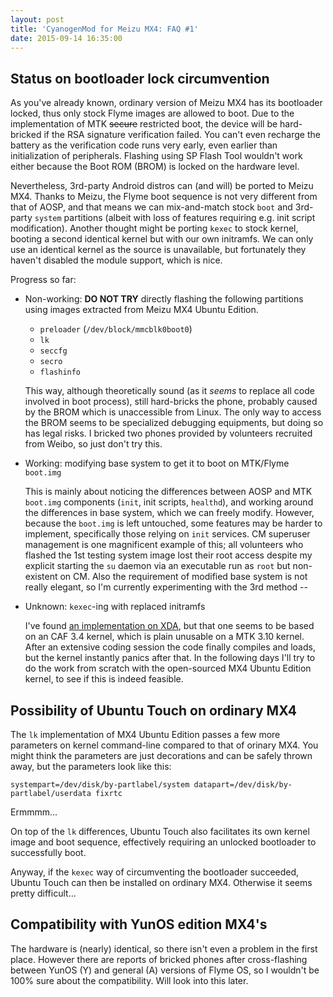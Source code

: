 ```yaml
---
layout: post
title: 'CyanogenMod for Meizu MX4: FAQ #1'
date: 2015-09-14 16:35:00
---
```


## Status on bootloader lock circumvention

As you've already known, ordinary version of Meizu MX4 has its bootloader
locked, thus only stock Flyme images are allowed to boot. Due to the
implementation of MTK <s>secure</s> restricted boot, the device will be
hard-bricked if the RSA signature verification failed. You can't even
recharge the battery as the verification code runs very early, even earlier
than initialization of peripherals. Flashing using SP Flash Tool wouldn't
work either because the Boot ROM (BROM) is locked on the hardware level.

Nevertheless, 3rd-party Android distros can (and will) be ported to Meizu MX4.
Thanks to Meizu, the Flyme boot sequence is not very different from that of
AOSP, and that means we can mix-and-match stock `boot` and 3rd-party `system`
partitions (albeit with loss of features requiring e.g. init script
modification). Another thought might be porting `kexec` to stock kernel,
booting a second identical kernel but with our own initramfs. We can only use
an identical kernel as the source is unavailable, but fortunately they haven't
disabled the module support, which is nice.

Progress so far:

*   Non-working: **DO NOT TRY** directly flashing the following partitions
    using images extracted from Meizu MX4 Ubuntu Edition.

    - `preloader` (`/dev/block/mmcblk0boot0`)
    - `lk`
    - `seccfg`
    - `secro`
    - `flashinfo`

    This way, although theoretically sound (as it *seems* to replace all code
    involved in boot process), still hard-bricks the phone, probably caused by
    the BROM which is unaccessible from Linux. The only way to access
    the BROM seems to be specialized debugging equipments, but doing so has
    legal risks. I bricked two phones provided by volunteers recruited from
    Weibo, so just don't try this.

*   Working: modifying base system to get it to boot on MTK/Flyme `boot.img`

    This is mainly about noticing the differences between AOSP and MTK
    `boot.img` components (`init`, init scripts, `healthd`), and working
    around the differences in base system, which we can freely modify.
    However, because the `boot.img` is left untouched, some features may be
    harder to implement, specifically those relying on `init` services.
    CM superuser management is one magnificent example of this; all volunteers
    who flashed the 1st testing system image lost their root access despite
    my explicit starting the `su` daemon via an executable run as `root` but
    non-existent on CM. Also the requirement of modified base system is not
    really elegant, so I'm currently experimenting with the 3rd method --

*   Unknown: `kexec`-ing with replaced initramfs

    I've found [an implementation on XDA][kexec-xda], but that one seems to be
    based on an CAF 3.4 kernel, which is plain unusable on a MTK 3.10 kernel.
    After an extensive coding session the code finally compiles and loads,
    but the kernel instantly panics after that. In the following days I'll
    try to do the work from scratch with the open-sourced MX4 Ubuntu Edition
    kernel, to see if this is indeed feasible.

[kexec-xda]: http://forum.xda-developers.com/showthread.php?t=2495152


## Possibility of Ubuntu Touch on ordinary MX4

The `lk` implementation of MX4 Ubuntu Edition passes a few more parameters
on kernel command-line compared to that of orinary MX4. You might think the
parameters are just decorations and can be safely thrown away, but the
parameters look like this:

```
systempart=/dev/disk/by-partlabel/system datapart=/dev/disk/by-partlabel/userdata fixrtc
```

Ermmmm...

On top of the `lk` differences, Ubuntu Touch also facilitates its own kernel
image and boot sequence, effectively requiring an unlocked bootloader to
successfully boot.

Anyway, if the `kexec` way of circumventing the bootloader succeeded, Ubuntu
Touch can then be installed on ordinary MX4. Otherwise it seems pretty difficult...


## Compatibility with YunOS edition MX4's

The hardware is (nearly) identical, so there isn't even a problem in the first
place.  However there are reports of bricked phones after cross-flashing
between YunOS (Y) and general (A) versions of Flyme OS, so I wouldn't be 100%
sure about the compatibility. Will look into this later.


<!-- vim:set ai et ts=4 sw=4 sts=4 fenc=utf-8: -->

